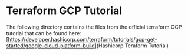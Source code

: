 # Terraform GCP Tutorial

The following directory contains the files from the official terraform GCP tutorial that can be found here:
[<https://developer.hashicorp.com/terraform/tutorials/gcp-get-started/google-cloud-platform-build>](Hashicorp Teraform Tutorial)
